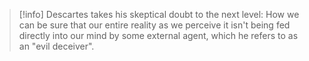> [!info] Descartes takes his skeptical doubt to the next level: How we can be sure that our entire reality as we perceive it isn't being fed directly into our mind by some external agent, which he refers to as an "evil deceiver".

